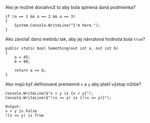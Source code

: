 

Ako je možné dosiahnúť to aby bola splnená daná podmienka?
```
if (a == 1 && a == 2 && a == 3)
{
    System.Console.WriteLine("I'm here.");
}
```

Ako zavolať danú metódu tak, aby jej návratová hodnota bola `true`?
```
public static bool Something(out int a, out int b)
{
    a = 45;
    b = 90;

    return a == b;
}
```


Ako majú byť definované premenné `x` a `y` aby platil výstup nižšie?
```
Console.WriteLine($"x > y is {x > y}");
Console.WriteLine($"!(x <= y) is {!(x <= y)}");

Output:
x > y is False
!(x <= y) is True
```